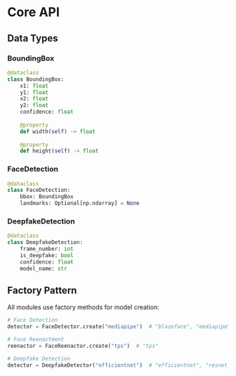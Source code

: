 # Core API

## Data Types

### BoundingBox

```python
@dataclass
class BoundingBox:
    x1: float
    y1: float  
    x2: float
    y2: float
    confidence: float
    
    @property
    def width(self) -> float
    
    @property  
    def height(self) -> float
```

### FaceDetection

```python
@dataclass
class FaceDetection:
    bbox: BoundingBox
    landmarks: Optional[np.ndarray] = None
```

### DeepfakeDetection

```python
@dataclass
class DeepfakeDetection:
    frame_number: int
    is_deepfake: bool
    confidence: float
    model_name: str
```

## Factory Pattern

All modules use factory methods for model creation:

```python
# Face Detection
detector = FaceDetector.create("mediapipe")  # "blazeface", "mediapipe", "ultralight"

# Face Reenactment
reenactor = FaceReenactor.create("tps")  # "tps"

# Deepfake Detection  
detector = DeepfakeDetector("efficientnet")  # "efficientnet", "resnet_inception", "resnext"
```